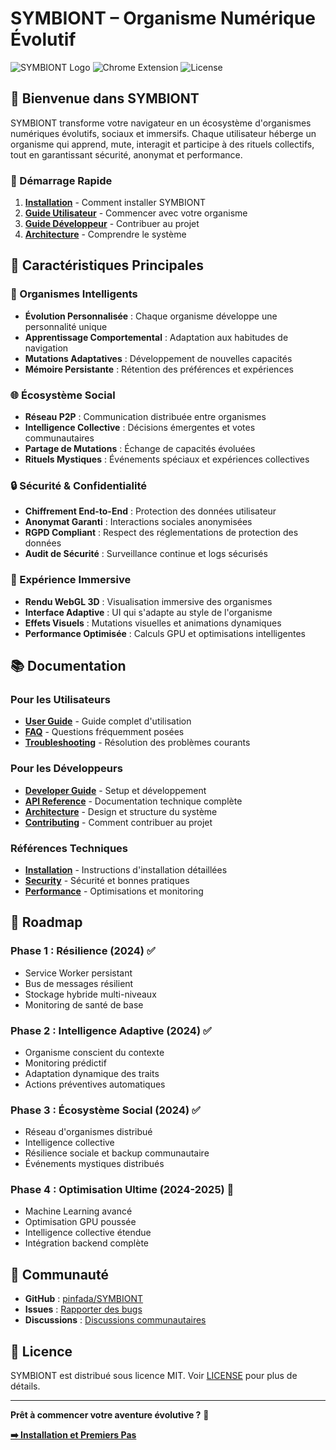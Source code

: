 # SYMBIONT – Organisme Numérique Évolutif

![SYMBIONT Logo](https://img.shields.io/badge/SYMBIONT-v1.0-blue) ![Chrome Extension](https://img.shields.io/badge/Chrome-Extension-green) ![License](https://img.shields.io/badge/License-MIT-yellow)

## 🌱 Bienvenue dans SYMBIONT

SYMBIONT transforme votre navigateur en un écosystème d'organismes numériques évolutifs, sociaux et immersifs. Chaque utilisateur héberge un organisme qui apprend, mute, interagit et participe à des rituels collectifs, tout en garantissant sécurité, anonymat et performance.

### 🚀 Démarrage Rapide

1. **[Installation](Installation)** - Comment installer SYMBIONT
2. **[Guide Utilisateur](User-Guide)** - Commencer avec votre organisme
3. **[Guide Développeur](Developer-Guide)** - Contribuer au projet
4. **[Architecture](Architecture)** - Comprendre le système

## 🎯 Caractéristiques Principales

### 🧬 Organismes Intelligents
- **Évolution Personnalisée** : Chaque organisme développe une personnalité unique
- **Apprentissage Comportemental** : Adaptation aux habitudes de navigation
- **Mutations Adaptatives** : Développement de nouvelles capacités
- **Mémoire Persistante** : Rétention des préférences et expériences

### 🌐 Écosystème Social
- **Réseau P2P** : Communication distribuée entre organismes
- **Intelligence Collective** : Décisions émergentes et votes communautaires
- **Partage de Mutations** : Échange de capacités évoluées
- **Rituels Mystiques** : Événements spéciaux et expériences collectives

### 🔒 Sécurité & Confidentialité
- **Chiffrement End-to-End** : Protection des données utilisateur
- **Anonymat Garanti** : Interactions sociales anonymisées
- **RGPD Compliant** : Respect des réglementations de protection des données
- **Audit de Sécurité** : Surveillance continue et logs sécurisés

### 🎨 Expérience Immersive
- **Rendu WebGL 3D** : Visualisation immersive des organismes
- **Interface Adaptive** : UI qui s'adapte au style de l'organisme
- **Effets Visuels** : Mutations visuelles et animations dynamiques
- **Performance Optimisée** : Calculs GPU et optimisations intelligentes

## 📚 Documentation

### Pour les Utilisateurs
- **[User Guide](User-Guide)** - Guide complet d'utilisation
- **[FAQ](FAQ)** - Questions fréquemment posées
- **[Troubleshooting](Troubleshooting)** - Résolution des problèmes courants

### Pour les Développeurs
- **[Developer Guide](Developer-Guide)** - Setup et développement
- **[API Reference](API-Reference)** - Documentation technique complète
- **[Architecture](Architecture)** - Design et structure du système
- **[Contributing](Contributing)** - Comment contribuer au projet

### Références Techniques
- **[Installation](Installation)** - Instructions d'installation détaillées
- **[Security](Security)** - Sécurité et bonnes pratiques
- **[Performance](Performance)** - Optimisations et monitoring

## 🌟 Roadmap

### Phase 1 : Résilience (2024) ✅
- Service Worker persistant
- Bus de messages résilient
- Stockage hybride multi-niveaux
- Monitoring de santé de base

### Phase 2 : Intelligence Adaptive (2024) ✅
- Organisme conscient du contexte
- Monitoring prédictif
- Adaptation dynamique des traits
- Actions préventives automatiques

### Phase 3 : Écosystème Social (2024) ✅
- Réseau d'organismes distribué
- Intelligence collective
- Résilience sociale et backup communautaire
- Événements mystiques distribués

### Phase 4 : Optimisation Ultime (2024-2025) 🚧
- Machine Learning avancé
- Optimisation GPU poussée
- Intelligence collective étendue
- Intégration backend complète

## 🤝 Communauté

- **GitHub** : [pinfada/SYMBIONT](https://github.com/pinfada/SYMBIONT)
- **Issues** : [Rapporter des bugs](https://github.com/pinfada/SYMBIONT/issues)
- **Discussions** : [Discussions communautaires](https://github.com/pinfada/SYMBIONT/discussions)

## 📄 Licence

SYMBIONT est distribué sous licence MIT. Voir [LICENSE](https://github.com/pinfada/SYMBIONT/blob/main/LICENSE) pour plus de détails.

---

**Prêt à commencer votre aventure évolutive ?** 🚀

[**➡️ Installation et Premiers Pas**](Installation)